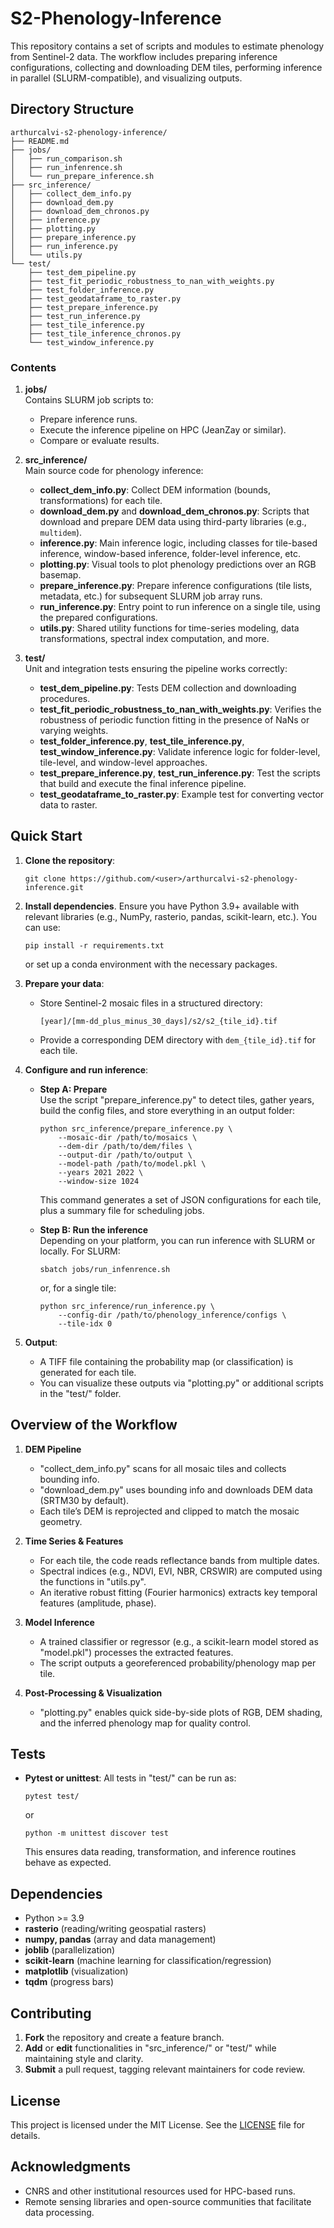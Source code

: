 # S2-Phenology-Inference

This repository contains a set of scripts and modules to estimate phenology from Sentinel-2 data. The workflow includes preparing inference configurations, collecting and downloading DEM tiles, performing inference in parallel (SLURM-compatible), and visualizing outputs. 

## Directory Structure

```
arthurcalvi-s2-phenology-inference/
├── README.md
├── jobs/
│   ├── run_comparison.sh
│   ├── run_infenrence.sh
│   └── run_prepare_inference.sh
├── src_inference/
│   ├── collect_dem_info.py
│   ├── download_dem.py
│   ├── download_dem_chronos.py
│   ├── inference.py
│   ├── plotting.py
│   ├── prepare_inference.py
│   ├── run_inference.py
│   └── utils.py
└── test/
    ├── test_dem_pipeline.py
    ├── test_fit_periodic_robustness_to_nan_with_weights.py
    ├── test_folder_inference.py
    ├── test_geodataframe_to_raster.py
    ├── test_prepare_inference.py
    ├── test_run_inference.py
    ├── test_tile_inference.py
    ├── test_tile_inference_chronos.py
    └── test_window_inference.py
```

### Contents

1. **jobs/**  
   Contains SLURM job scripts to:
   - Prepare inference runs.
   - Execute the inference pipeline on HPC (JeanZay or similar).
   - Compare or evaluate results.

2. **src_inference/**  
   Main source code for phenology inference:
   - **collect_dem_info.py**: Collect DEM information (bounds, transformations) for each tile.  
   - **download_dem.py** and **download_dem_chronos.py**: Scripts that download and prepare DEM data using third-party libraries (e.g., `multidem`).  
   - **inference.py**: Main inference logic, including classes for tile-based inference, window-based inference, folder-level inference, etc.  
   - **plotting.py**: Visual tools to plot phenology predictions over an RGB basemap.  
   - **prepare_inference.py**: Prepare inference configurations (tile lists, metadata, etc.) for subsequent SLURM job array runs.  
   - **run_inference.py**: Entry point to run inference on a single tile, using the prepared configurations.  
   - **utils.py**: Shared utility functions for time-series modeling, data transformations, spectral index computation, and more.

3. **test/**  
   Unit and integration tests ensuring the pipeline works correctly:
   - **test_dem_pipeline.py**: Tests DEM collection and downloading procedures.  
   - **test_fit_periodic_robustness_to_nan_with_weights.py**: Verifies the robustness of periodic function fitting in the presence of NaNs or varying weights.  
   - **test_folder_inference.py**, **test_tile_inference.py**, **test_window_inference.py**: Validate inference logic for folder-level, tile-level, and window-level approaches.  
   - **test_prepare_inference.py**, **test_run_inference.py**: Test the scripts that build and execute the final inference pipeline.  
   - **test_geodataframe_to_raster.py**: Example test for converting vector data to raster.

## Quick Start

1. **Clone the repository**:
   ```
   git clone https://github.com/<user>/arthurcalvi-s2-phenology-inference.git
   ```
2. **Install dependencies**. Ensure you have Python 3.9+ available with relevant libraries (e.g., NumPy, rasterio, pandas, scikit-learn, etc.). You can use:
   ```
   pip install -r requirements.txt
   ```
   or set up a conda environment with the necessary packages.

3. **Prepare your data**:  
   - Store Sentinel-2 mosaic files in a structured directory:  
     ```
     [year]/[mm-dd_plus_minus_30_days]/s2/s2_{tile_id}.tif
     ```
   - Provide a corresponding DEM directory with `dem_{tile_id}.tif` for each tile.

4. **Configure and run inference**:
   - **Step A: Prepare**  
     Use the script "prepare_inference.py" to detect tiles, gather years, build the config files, and store everything in an output folder:
     ```
     python src_inference/prepare_inference.py \
         --mosaic-dir /path/to/mosaics \
         --dem-dir /path/to/dem/files \
         --output-dir /path/to/output \
         --model-path /path/to/model.pkl \
         --years 2021 2022 \
         --window-size 1024
     ```
     This command generates a set of JSON configurations for each tile, plus a summary file for scheduling jobs.

   - **Step B: Run the inference**  
     Depending on your platform, you can run inference with SLURM or locally. For SLURM:
     ```
     sbatch jobs/run_infenrence.sh
     ```
     or, for a single tile:
     ```
     python src_inference/run_inference.py \
         --config-dir /path/to/phenology_inference/configs \
         --tile-idx 0
     ```

5. **Output**:  
   - A TIFF file containing the probability map (or classification) is generated for each tile.  
   - You can visualize these outputs via "plotting.py" or additional scripts in the "test/" folder.

## Overview of the Workflow

1. **DEM Pipeline**  
   - "collect_dem_info.py" scans for all mosaic tiles and collects bounding info.  
   - "download_dem.py" uses bounding info and downloads DEM data (SRTM30 by default).  
   - Each tile’s DEM is reprojected and clipped to match the mosaic geometry.

2. **Time Series & Features**  
   - For each tile, the code reads reflectance bands from multiple dates.  
   - Spectral indices (e.g., NDVI, EVI, NBR, CRSWIR) are computed using the functions in "utils.py".  
   - An iterative robust fitting (Fourier harmonics) extracts key temporal features (amplitude, phase).

3. **Model Inference**  
   - A trained classifier or regressor (e.g., a scikit-learn model stored as "model.pkl") processes the extracted features.  
   - The script outputs a georeferenced probability/phenology map per tile.

4. **Post-Processing & Visualization**  
   - "plotting.py" enables quick side-by-side plots of RGB, DEM shading, and the inferred phenology map for quality control.

## Tests

- **Pytest or unittest**: All tests in "test/" can be run as:
  ```
  pytest test/
  ```
  or
  ```
  python -m unittest discover test
  ```
  This ensures data reading, transformation, and inference routines behave as expected.

## Dependencies

- Python >= 3.9  
- **rasterio** (reading/writing geospatial rasters)  
- **numpy, pandas** (array and data management)  
- **joblib** (parallelization)  
- **scikit-learn** (machine learning for classification/regression)  
- **matplotlib** (visualization)  
- **tqdm** (progress bars)

## Contributing

1. **Fork** the repository and create a feature branch.  
2. **Add** or **edit** functionalities in "src_inference/" or "test/" while maintaining style and clarity.  
3. **Submit** a pull request, tagging relevant maintainers for code review.

## License

This project is licensed under the MIT License. See the [LICENSE](LICENSE) file for details.

## Acknowledgments

- CNRS and other institutional resources used for HPC-based runs.  
- Remote sensing libraries and open-source communities that facilitate data processing.


